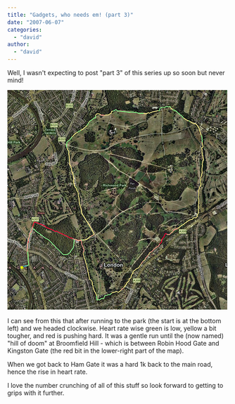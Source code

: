 ```yaml
---
title: "Gadgets, who needs em! (part 3)"
date: "2007-06-07"
categories: 
  - "david"
author:
  - "david"
---
```


Well, I wasn't expecting to post "part 3" of this series up so soon but never mind!

![](/images/2007/20070607-richmond_park-large.jpg)

I can see from this that after running to the park (the start is at the bottom left) and we headed clockwise. Heart rate wise green is low, yellow a bit tougher, and red is pushing hard. It was a gentle run until the (now named) "hill of doom" at Broomfield Hill - which is between Robin Hood Gate and Kingston Gate (the red bit in the lower-right part of the map).

When we got back to Ham Gate it was a hard 1k back to the main road, hence the rise in heart rate.

I love the number crunching of all of this stuff so look forward to getting to grips with it further.
